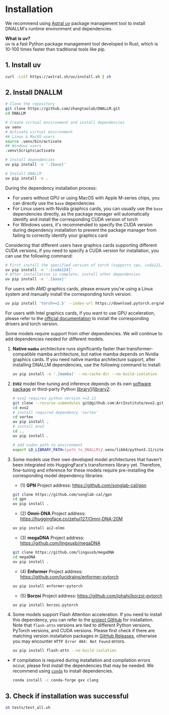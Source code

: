 # Installation

We recommend using [Astral uv](https://github.com/astral-sh/uv) package management tool to install DNALLM's runtime environment and dependencies.

**What is uv?**  
uv is a fast Python package management tool developed in Rust, which is 10-100 times faster than traditional tools like pip.

## 1. Install uv
```bash
curl -LsSf https://astral.sh/uv/install.sh | sh
```

## 2. Install DNALLM
```bash
# Clone the repository
git clone https://github.com/zhangtaolab/DNALLM.git
cd DNALLM

# Create virtual environment and install dependencies
uv venv
# Activate virtual environment
## Linux & MacOS users
source .venv/bin/activate
## Windows users
.venv\Scripts\activate

# Install dependencies
uv pip install -e '.[base]'

# Install DNALLM
uv pip install -e .
```

During the dependency installation process:
- For users without GPU or using MacOS with Apple M-series chips, you can directly use the `base` dependencies
- For Linux users with Nvidia graphics cards, you can usually use the `base` dependencies directly, as the package manager will automatically identify and install the corresponding CUDA version of torch
- For Windows users, it's recommended to specify the CUDA version during dependency installation to prevent the package manager from failing to correctly identify your graphics card

Considering that different users have graphics cards supporting different CUDA versions, if you need to specify a CUDA version for installation, you can use the following command:
```bash
# First install the specified version of torch (supports cpu, cuda121, cuda124, cuda126)
uv pip install -e '.[cuda124]'
# After installation is complete, install other dependencies
uv pip install -e '.[base]'
```

For users with AMD graphics cards, please ensure you're using a Linux system and manually install the corresponding torch version:
```bash
uv pip install 'torch>=2.5' --index-url https://download.pytorch.org/whl/rocm6.2
```

For users with Intel graphics cards, if you want to use GPU acceleration, please refer to the [official documentation](https://intel.github.io/intel-extension-for-pytorch/cpu/latest/) to install the corresponding drivers and torch version.

Some models require support from other dependencies. We will continue to add dependencies needed for different models.

1. **Native `mamba`** architecture runs significantly faster than transformer-compatible mamba architecture, but native mamba depends on Nvidia graphics cards. If you need native mamba architecture support, after installing DNALLM dependencies, use the following command to install:

    ```bash
    uv pip install -e '.[mamba]' --no-cache-dir --no-build-isolation
    ```

2. **`EVO2`** model fine-tuning and inference depends on its own [software package](https://github.com/ArcInstitute/evo2) or third-party Python [library1](https://github.com/Zymrael/savanna)/[library2](https://github.com/NVIDIA/bionemo-framework):

    ```bash
    # evo2 requires python version >=3.11
    git clone --recurse-submodules git@github.com:ArcInstitute/evo2.git
    cd evo2
    # install required dependency 'vortex'
    cd vortex
    uv pip install .
    # install evo2
    cd ..
    uv pip install .

    # add cudnn path to environment
    export LD_LIBRARY_PATH=[path_to_DNALLM]/.venv/lib64/python3.11/site-packages/nvidia/cudnn/lib:${LD_LIBRARY_PATH}
    ```

3. Some models use their own developed model architectures that haven't been integrated into HuggingFace's transformers library yet. Therefore, fine-tuning and inference for these models require pre-installing the corresponding model dependency libraries:
    - (1) **GPN**
    Project address: https://github.com/songlab-cal/gpn
    ```bash
    git clone https://github.com/songlab-cal/gpn
    cd gpn
    uv pip install .
    ```
    - (2) **Omni-DNA**
    Project address: https://huggingface.co/zehui127/Omni-DNA-20M
    ```bash
    uv pip install ai2-olmo
    ```
    - (3) **megaDNA**
    Project address: https://github.com/lingxusb/megaDNA
    ```bash
    git clone https://github.com/lingxusb/megaDNA
    cd megaDNA
    uv pip install .
    ```
    - (4) **Enformer**
    Project address: https://github.com/lucidrains/enformer-pytorch
    ```bash
    uv pip install enformer-pytorch
    ```
    - (5) **Borzoi**
    Project address: https://github.com/johahi/borzoi-pytorch
    ```bash
    uv pip install borzoi-pytorch
    ```

4. Some models support Flash Attention acceleration. If you need to install this dependency, you can refer to the [project GitHub](https://github.com/Dao-AILab/flash-attention) for installation. Note that `flash-attn` versions are tied to different Python versions, PyTorch versions, and CUDA versions. Please first check if there are matching version installation packages in [GitHub Releases](https://github.com/Dao-AILab/flash-attention/releases), otherwise you may encounter `HTTP Error 404: Not Found` errors.
    ```bash
    uv pip install flash-attn --no-build-isolation
    ```

* If compilation is required during installation and compilation errors occur, please first install the dependencies that may be needed. We recommend using [`conda`](https://github.com/conda-forge/miniforge) to install dependencies.
    ```bash
    conda install -c conda-forge gxx clang
    ```

## 3. Check if installation was successful

```bash
sh tests/test_all.sh
```
